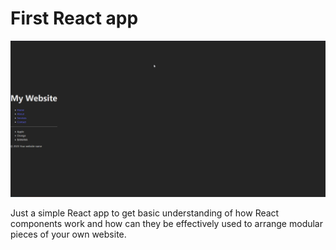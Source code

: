 # First React app

![Website](github/website.png)

Just a simple React app to get basic understanding of how React components work and how can they be effectively used to arrange modular pieces of your own website.